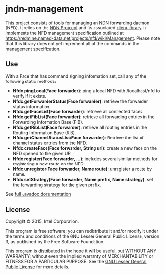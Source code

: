 # jndn-management

This project consists of tools for managing an NDN forwarding daemon (NFD). It relies on the [NDN Protocol](https://named-data.net) and its associated [client library](https://github.com/named-data/jndn). It implements the NFD management specification outlined at https://redmine.named-data.net/projects/nfd/wiki/Management. Please note that this library does not yet implement all of the commands in the management specification.

## Use

With a Face that has command signing information set, call any of the following static methods:
 - __Nfdc.pingLocal(Face forwarder)__: ping a local NFD with /localhost/nfd to verify if it exists.
 - __Nfdc.getForwarderStatus(Face forwarder)__: retrieve the forwarder status information.
 - __Nfdc.getFaceList(Face forwarder)__: retrieve all connected faces.
 - __Nfdc.getFibList(Face forwarder)__: retrieve all forwarding entries in the Forwarding Information Base (FIB).
 - __Nfdc.getRibList(Face forwarder)__: retrieve all routing entries in the Routing Information Base (RIB).
 - __Nfdc.getChannelStatusList(Face forwarder)__: Retrieve the list of channel status entries from the NFD.
 - __Nfdc.createFace(Face forwarder, String uri)__: create a new face on the NFD opened to the given URI.
 - __Nfdc.register(Face forwarder, ...)__: includes several similar methods for registering a new route on the NFD.
 - __Nfdc.unregister(Face forwarder, Name route)__: unregister a route by name.
 - __Nfdc.setStrategy(Face forwarder, Name prefix, Name strategy)__: set the forwarding strategy for the given prefix.

See [full Javadoc documentation](http://01org.github.io/jndn-management/index.html)

## License

Copyright © 2015, Intel Corporation.

This program is free software; you can redistribute it and/or modify it under the terms and conditions of the GNU Lesser General Public License, version 3, as published by the Free Software Foundation.

This program is distributed in the hope it will be useful, but WITHOUT ANY WARRANTY; without even the implied warranty of MERCHANTABILITY or FITNESS FOR A PARTICULAR PURPOSE.  See the [GNU Lesser General Public License](https://github.com/01org/jndn-management/blob/master/LICENSE) for more details.
